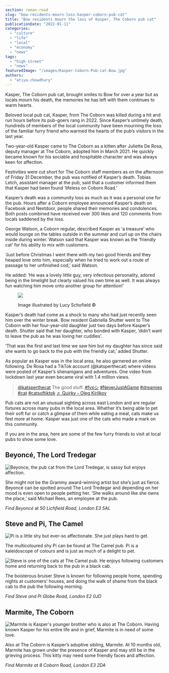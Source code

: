 ```yaml
---
section: roman-road
slug: "bow-residents-mourn-loss-kasper-coborn-pub-cat"
title: "Bow residents mourn the loss of Kasper, The Coborn pub cat"
publicationDate: "2022-01-11"
categories: 
  - "culture"
  - "life"
  - "local"
  - "economy"
  - "news"
tags: 
  - "high-street"
  - "news"
featuredImage: "/images/Kasper-Coborn-Pub-cat-Bow.jpg"
authors: 
  - "atiya.chowdhury"
---
```


Kasper, The Coborn pub cat, brought smiles to Bow for over a year but as locals mourn his death, the memories he has left with them continues to warm hearts.

Beloved local pub cat, Kasper, from The Coborn was killed during a hit and run hours before its pub-goers rang in 2022. Since Kasper’s untimely death, hundreds of members of the local community have been mourning the loss of the familiar furry friend who warmed the hearts of the pub’s visitors in the last year. 

Two-year-old Kasper came to The Coborn as a kitten after Juliette De Rosa, deputy manager at The Coborn, adopted him in March 2021. He quickly became known for his sociable and hospitable character and was always keen for affection. 

Festivities were cut short for The Coborn staff members as on the afternoon of Friday 31 December, the pub was notified of Kasper’s death. Tobias Letch, assistant manager at the pub, said that a customer informed them that Kasper had been found ‘lifeless on Coborn Road.’

Kasper’s death was a community loss as much as it was a personal one for the pub. Hours after a Coborn employee announced Kasper’s death on Facebook and Nextdoor, people shared their memories and condolences. Both posts combined have received over 300 likes and 120 comments from locals saddened by the loss.     

George Watson, a Coborn regular, described Kasper as ‘a treasure’ who would lounge on the tables outside in the summer and curl up on the chairs inside during winter. Watson said that Kasper was known as the ‘friendly cat’ for his ability to mix with customers.

‘Just before Christmas I went there with my two good friends and they heaped love onto him, especially when he tried to work out a route of passage to her unfinished cod,’ said Watson. 

He added: ‘He was a lovely little guy, very infectious personality, adored being in the limelight but clearly valued his own time as well. It was always fun watching him move onto another group for attention!’ 

<figure>

![](/images/Kasper-Coborn-Arms-cat-illustration-1024x683.jpg)

<figcaption>

Image illustrated by Lucy Schofield ©

</figcaption>

</figure>

Kasper’s death had come as a shock to many who had just recently seen him over the winter break. Bow resident Gabriella Shutter went to The Coborn with her four-year-old daughter just two days before Kasper’s death. Shutter said that her daughter, who bonded with Kasper, ‘didn’t want to leave the pub as he was loving her cuddles’. 

‘That was the first and last time we saw him but my daughter has since said she wants to go back to the pub with the friendly cat,’ added Shutter.  

As popular as Kasper was in the local area, he also garnered an online following. De Rosa had a TikTok account (@katsperthecat) where videos were posted of Kasper’s shenanigans and adventures. One video from lockdown last year even became viral with 1.4 million views. 

> [@katsperthecat](https://www.tiktok.com/@katsperthecat "@katsperthecat") The good stuff. [#fypシ](https://www.tiktok.com/tag/fyp%E3%82%B7 "fypシ") [#NeverJustAGame](https://www.tiktok.com/tag/neverjustagame "neverjustagame") [#dreamies](https://www.tiktok.com/tag/dreamies "dreamies") [#cat](https://www.tiktok.com/tag/cat "cat") [#catsoftiktok](https://www.tiktok.com/tag/catsoftiktok "catsoftiktok") [♬ Quirky - Oleg Kirilkov](https://www.tiktok.com/music/Quirky-6770511259797293058 "♬ Quirky - Oleg Kirilkov")

Pub cats are not an unusual sighting across east London and are regular fixtures across many pubs in the local area. Whether it’s being able to pet their soft fur or catch a glimpse of them while eating a meal, cats make us feel more at home. Kasper was just one of the cats who made a mark on this community. 

If you are in the area, here are some of the few furry friends to visit at local pubs to show some love.

## Beyoncé, The Lord Tredegar 

![Beyonce, the pub cat from the Lord Tredegar, is sassy but enjoys affection.](/images/Beyonce-Lord-Tredegar-pub-cat-1024x744.jpeg)

She might not be the Grammy award-winning artist but she’s just as fierce. Beyoncé can be spotted around The Lord Tredegar and depending on her mood is even open to people petting her. ‘She walks around like she owns the place,’ said Michael Rees, an employee at the pub. 

_Find Beyoncé_ at _50 Lichfield Road, London E3 5AL_

## Steve and Pi, The Camel

![Pi is a little shy but ever-so affectionate. She just plays hard to get.](/images/pi-the-camel-pub-1024x683.jpg)

The multicoloured shy Pi can be found at The Camel pub. Pi is a kaleidoscope of colours and is just as much of a delight to pet.

![Steve is one of the cats at The Camel pub. He enjoys following customers home and returning back to the pub in a black cab.](/images/steve-the-camel-pub-cat-1024x683.jpg)

The boisterous bruiser Steve is known for following people home, spending nights at customers' houses, and doing the walk of shame from the black cab to the pub the following morning. 

_Find Steve and Pi Globe Road, London E2 0JD_

## Marmite, The Coborn

![Marmite is Kasper's younger brother who is also at The Coborn. Having known Kasper for his entire life and in grief, Marmite is in need of some love.](/images/kasper-marmite-coborn-pub-cat-1024x672.jpg)

Also at The Coborn is Kasper’s adoptive sibling, Marmite. At 10 months old, Marmite has grown under the presence of Kasper and may still be in the grieving process. This kitty may need some friendly faces and affection.  

_Find Marmite at 8 Coborn Road, London E3 2DA_


